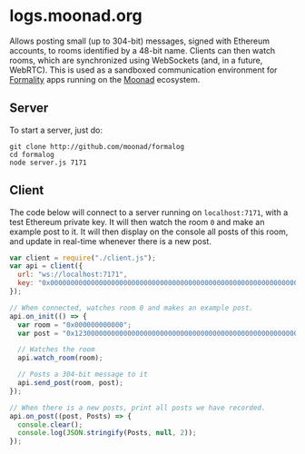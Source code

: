 logs.moonad.org
===============

Allows posting small (up to 304-bit) messages, signed with Ethereum accounts, to
rooms identified by a 48-bit name. Clients can then watch rooms, which are
synchronized using WebSockets (and, in a future, WebRTC). This is used as a
sandboxed communication environment for
[Formality](http://github.com/moonad/formality) apps running on the
[Moonad](http://github.com/moonad/moonad) ecosystem.

Server
------

To start a server, just do:

```
git clone http://github.com/moonad/formalog
cd formalog
node server.js 7171
```

Client
------

The code below will connect to a server running on `localhost:7171`, with a test
Ethereum private key. It will then watch the room `0` and make an example post
to it. It will then display on the console all posts of this room, and update in
real-time whenever there is a new post.

```javascript
var client = require("./client.js");
var api = client({
  url: "ws://localhost:7171",
  key: "0x0000000000000000000000000000000000000000000000000000000000000001",
});

// When connected, watches room 0 and makes an example post.
api.on_init(() => {
  var room = "0x000000000000";
  var post = "0x1230000000000000000000000000000000000000000000000000000000000000000000000321";

  // Watches the room
  api.watch_room(room);

  // Posts a 304-bit message to it
  api.send_post(room, post);
});

// When there is a new posts, print all posts we have recorded.
api.on_post((post, Posts) => {
  console.clear();
  console.log(JSON.stringify(Posts, null, 2));
});
```
